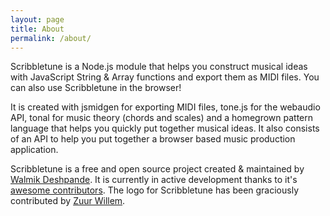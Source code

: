 ```yaml
---
layout: page
title: About
permalink: /about/
---
```


Scribbletune is a Node.js module that helps you construct musical ideas with JavaScript String & Array functions and export them as MIDI files. You can also use Scribbletune in the browser!

It is created with jsmidgen for exporting MIDI files, tone.js for the webaudio API, tonal for music theory (chords and scales) and a homegrown pattern language that helps you quickly put together musical ideas. It also consists of an API to help you put together a browser based music production application.

Scribbletune is a free and open source project created & maintained by [Walmik Deshpande](http://walmik.github.io/walmik.com/). It is currently in active development thanks to it's [awesome contributors](https://github.com/scribbletune/scribbletune/graphs/contributors). The logo for Scribbletune has been graciously contributed by [Zuur Willem](https://github.com/zuurw/Graphic-Design-).

